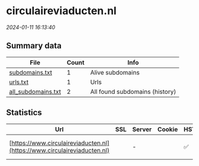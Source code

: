 # circulaireviaducten.nl
*2024-01-11 16:13:40*
## Summary data
| File       | Count | Info |
|------------|-------|------|
|[subdomains.txt](/data/circulaireviaducten.nl/subdomains.txt)|1|Alive subdomains|
|[urls.txt](/data/circulaireviaducten.nl/urls.txt)|1|Urls|
|[all_subdomains.txt](/data/circulaireviaducten.nl/all_subdomains.txt)|2|All found subdomains (history)|
## Statistics
| Url | SSL | Server | Cookie | HSTS | CSP | XFO | XXP | RP | Tech |Title |
|------------|-------|------|------|------|------|------|------|------|------|------|
|[https://www.circulaireviaducten.nl](https://www.circulaireviaducten.nl)| |-| |:white_check_mark: | 1:white_check_mark: | 2:white_check_mark: | 3:white_check_mark: |HSTS Microsoft ASP.NET:-|Home - circulair...|
